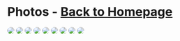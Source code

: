 # Photos - [Back to Homepage](https://thataquarel.github.io/)

<img src="https://raw.githubusercontent.com/ThatAquarel/ThatAquarel/main/docs/res/carrousel_1.png" style="border-radius: 15px;">

<img src="https://raw.githubusercontent.com/ThatAquarel/ThatAquarel/main/docs/res/carrousel_2.png" style="border-radius: 15px;">

<img src="https://raw.githubusercontent.com/ThatAquarel/ThatAquarel/main/docs/res/carrousel_3.png" style="border-radius: 15px;">

<img src="https://raw.githubusercontent.com/ThatAquarel/ThatAquarel/main/docs/res/a.jpg" style="border-radius: 15px;">

<img src="https://raw.githubusercontent.com/ThatAquarel/ThatAquarel/main/docs/res/b.jpg" style="border-radius: 15px;">

<img src="https://raw.githubusercontent.com/ThatAquarel/ThatAquarel/main/docs/res/c.jpg" style="border-radius: 15px;">

<img src="https://raw.githubusercontent.com/ThatAquarel/ThatAquarel/main/docs/res/d.jpg" style="border-radius: 15px;">

<img src="https://raw.githubusercontent.com/ThatAquarel/ThatAquarel/main/docs/res/e.JPG" style="border-radius: 15px;">

<img src="https://raw.githubusercontent.com/ThatAquarel/ThatAquarel/main/docs/res/f.jpg" style="border-radius: 15px;">

